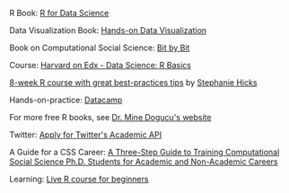 R Book: [R for Data Science](https://r4ds.had.co.nz/)

Data Visualization Book: [Hands-on Data Visualization](https://handsondataviz.org/)

Book on Computational Social Science: [Bit by Bit](https://www.bitbybitbook.com/en/1st-ed/preface/)

Course: [Harvard on Edx - Data Science: R Basics](https://www.edx.org/course/data-science-r-basics)

[8-week R course with great best-practices tips](https://www.stephaniehicks.com/jhustatcomputing2022/schedule) by [Stephanie Hicks](https://www.stephaniehicks.com/)

Hands-on-practice: [Datacamp](https://www.datacamp.com)

For more free R books, see [Dr. Mine Dogucu's website](https://www.learnr4free.com/en/index.html)

Twitter: [Apply for Twitter's Academic API](https://developer.twitter.com/en/products/twitter-api/academic-research)

A Guide for a CSS Career: [A Three-Step Guide to Training Computational Social Science Ph.D. Students for Academic and Non-Academic Careers](https://osf.io/preprints/socarxiv/kgjn2/)

Learning: [Live R course for beginners](https://twitter.com/patrickbloniasz/status/1589346582205341696?s=46&t=kPi244_m90MZBdthH4e_bg)
